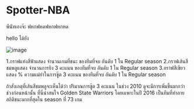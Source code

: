 # Spotter-NBA


พีนัทเองจ๊ะ
ฟหกฟหดฟหกฟหกหด

hello ได้ยัง

![image](https://github.com/user-attachments/assets/e194f1de-b0c6-43a1-9086-bd6b797b1868)

1.กราฟแท่งสีฟ้าแสดง จำนวนเกมที่ชนะ ของทีมที่จบ อันดับ 1 ใน Regular season 2.กราฟเส้นสีชมพลูแสดง จำนวนการยิง 3 คะแนน ของทีมที่จบ อันดับ 1 ใน Regular season 3.กราฟสีเขียวแสดง % ความแม่ยำในการชู๊ต 3 คะแนน ของทีมที่จบ อันดับ 1 ใน Regular season

ถ้าสังเกตุที่เส้นสีชมพลูจะเห็นได้ว่า ปริมาณการชู๊ต 3 คะแนน ในช่วง 2010 ดูจะมีการเพิ่มขึ้นมากว่าช่วงก่อนหน้านั้น ที่นี่น่าสนใจ Golden State Warriors โดยเแพาะในปี 2016 เป็นทีมที่ทำลายสถิติชนะมากที่สุดใน season ที่ 73 เกม














































